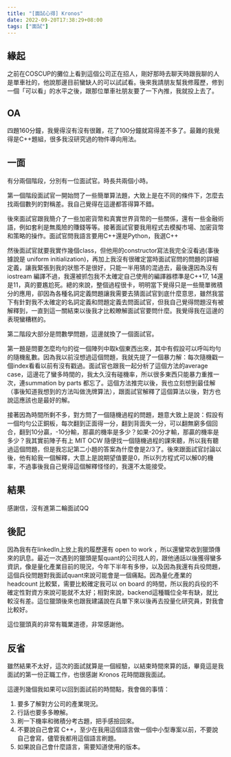 ```yaml
---
title: "[面試心得] Kronos"
date: 2022-09-20T17:38:29+08:00
tags: ["面試"]
---
```


## 緣起

之前在COSCUP的攤位上看到這個公司正在招人，剛好那時去聊天時跟我聊的人是單車社的，他說那邊目前蠻缺人的可以試試看。後來我請朋友幫我修履歷，修到一個「可以看」的水平之後，跟那位單車社朋友要了一下內推，我就投上去了。

## OA

四題160分鐘，我覺得沒有沒有很難，花了100分鐘就寫得差不多了。最難的我覺得是C\+\+題組，很多我沒研究過的物件導向用法。

## 一面

有分兩個階段，分別有一位面試官。時長共兩個小時。

第一個階段面試官一開始問了一些簡單算法題，大致上是在不同的條件下，怎麼去找兩個數列的對稱差。我自己覺得在這邊都答得算不錯。

後來面試官跟我簡介了一些加密貨幣和真實世界貨幣的一些關係，還有一些金融術語，例如套利是無風險的賺錢等等。接著面試官要我用程式去模擬市場、加密貨幣和策略的操作。面試官問我語言要用C\+\+還是Python，我選C\+\+

然後面試官就要我實作幾個class，但他用的constructor寫法我完全沒看過(事後據說是 uniform initialization)，再加上我沒有很確定當時面試官問的問題的詳細定義，讓我緊張到我的狀態不是很好，只能一半用猜的混過去，最後還因為沒有 iostream 編譯不過，我還被抓包我不太確定自己使用的編譯器標準是C\+\+17, 14還是11，真的要尷尬死。總的來說，整個過程很卡，明明當下覺得只是一些簡單微積分的應用，卻因為各種名詞定義問題讓我需要去猜面試官到底什麼意思，雖然我當下有針對我不太確定的名詞定義和問題定義去問面試官，但我自己覺得問題沒有被解釋到，一直到這一關結束以後我才比較瞭解面試官要問什麼。我覺得我在這邊的表現蠻糟糕的。

第二階段大部分是問數學問題，這邊就換了一個面試官。

第一題是問要怎麼均勻的從一個陣列中取k個東西出來，其中有假設可以呼叫均勻的隨機亂數。因為我以前沒想過這個問題，我就先提了一個暴力解：每次隨機戳一個index看看以前有沒有戳過。面試官也跟我一起分析了這個方法的average case，這邊花了蠻多時間的，我太久沒有碰機率，所以很多東西只能暴力重推一次，連summation by parts 都忘了。這個方法推完以後，我也立刻想到最佳解（事後知道我想到的方法叫做洗牌算法），跟面試官解釋了這個算法以後，對方也說這應該也是最好的解。

接著因為時間所剩不多，對方問了一個隨機過程的問題，題意大致上是說：假設有一個均勻公正銅板，每次翻到正面得一分，翻到背面失一分，可以翻無窮多個回合，翻到10分贏，-10分輸，那贏的機率是多少？如果-20分才輸，那贏的機率是多少？我其實前陣子有上 MIT OCW 隨便找一個隨機過程的課來聽，所以我有聽過這個問題，但是我忘記第二小題的答案為什麼會是2/3了。後來跟面試官討論以後，他有給我一個解釋，大意上是說期望值要是0，所以列方程式可以解0的機率，不過事後我自己覺得這個解釋怪怪的，我還不太能接受。

## 結果

感謝信，沒有進第二輪面試QQ

## 後記

因為我有在linkedIn上放上我的履歷還有 open to work ，所以還蠻常收到獵頭傳來的訊息。最近一次遇到的獵頭是幫quant的公司找人的，跟他通話以後獲得蠻多資訊，像是量化產業目前的現況，今年下半年有多慘，以及因為我還有兵役問題，這個兵役問題對我面試quant來說可能會是一個痛點。因為量化產業的 headcount 比較緊，需要比較確定我可以 on board 的時間，所以我的兵役的不確定性對資方來說可能就不太好；相對來說，backend這種職位全年有缺，就比較沒有差。這位獵頭後來也跟我建議說在兵單下來以後再去投量化研究員，對我會比較好。

這位獵頭真的非常有職業道德，非常感謝他。

## 反省

雖然結果不太好，這次的面試就算是一個經驗，以結束時間來算的話，畢竟這是我面試的第一份正職工作，也很感謝 Kronos 花時間跟我面試。

這邊列幾個我如果可以回到面試前的時間點，我會做的事情：

1. 要多了解對方公司的產業現況。
2. 行話也要多多瞭解。
3. 刷一下機率和微積分考古題，把手感撿回來。
4. 不要說自己會寫 C\+\+，至少在我用這個語言做一個中小型專案以前，不要說自己會寫，儘管我都用這個語言刷題。
5. 如果說自己會什麼語言，需要知道使用的版本。
